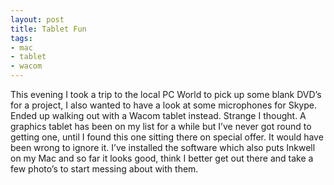 ```yaml
---
layout: post
title: Tablet Fun
tags:
- mac
- tablet
- wacom
---
```

 This evening I took a trip to the local PC World to pick up some blank DVD’s for a project, I also wanted to have a look at some microphones for Skype. Ended up walking out with a Wacom tablet instead. Strange I thought. A graphics tablet has been on my list for a while but I’ve never got round to getting one, until I found this one sitting there on special offer. It would have been wrong to ignore it. I’ve installed the software which also puts Inkwell on my Mac and so far it looks good, think I better get out there and take a few photo’s to start messing about with them.
